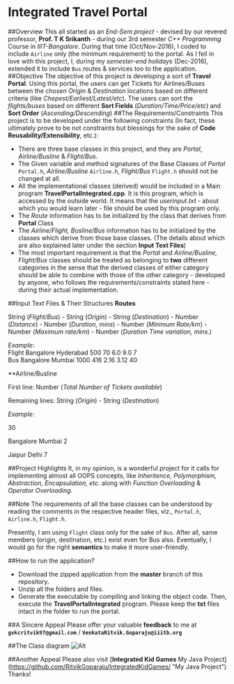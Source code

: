 # Integrated Travel Portal
##Overview
This all started as an *End-Sem project* - devised by our revered professor, **Prof. T K Srikanth** - during our 3rd semester *C++ Programming* Course in *IIIT-Bangalore*. During that time (Oct/Nov-2016), I coded to include `Airline` only (the minimum requirement) to the portal. As I fell in love with this project, I, during my *semester-end holidays* (Dec-2016), extended it to include `Bus` routes & services too to the application.
##Objective
The objective of this project is developing a sort of **Travel Portal**. Using this portal, the users can get Tickets for Airlines/Buses between the chosen *Origin* & *Destination* locations based on different criteria (like *Chepest/Earliest/Latest/etc*). The users can sort the *flights/buses* based on different **Sort Fields** (*Duration/Time/Price/etc*) and **Sort Order** (*Ascending/Descending*)
##The Requirements/Constraints
This project is to be developed under the following constraints (In fact, these ultimately prove to be not constraints but blessings for the sake of **Code Reusability/Extensibility**, etc.):

- There are three base classes in this project, and they are *Portal*, *Airline/Busline* & *Flight/Bus*.
- The Given variable and method signatures of the Base Classes of *Portal* `Portal.h`, *Airline/Busline* `Airline.h`, *Flight/Bus* `Flight.h` should not be changed at all.
- All the implementational classes (derived) would be included in a Main program **TravelPortalIntegrated.cpp**. It is this program, which is accessed by the outside world. It means that the *userinput.txt* - about which you would learn later - file should be used by this program only.
- The *Route* information has to be initialized by the class that derives from **Portal** Class
- The *Airline/Flight, Busline/Bus* information has to be initialized by the classes which derive from those base classes. (The details about which are also explained later under the section **Input Text Files**)
- The most important requirement is that the *Portal* and *Airline/Busline, Flight/Bus* classes should be treated as belonging to **two** different categories in the sense that the derived classes of either category should be able to combine with those of the other category - developed by anyone, who follows the requirements/constraints stated here - during their actual implementation.

##Input Text Files & Their Structures
**Routes**

String (*Flight/Bus*) - String (*Origin*) - String (*Destination*) - Number (*Distance*) - Number (*Duration, mins*) - Number (*Minimum Rate/km*) - Number (*Maximum rate/km*) - Number (*Duration Time variation, mins.*)

*Example*:<br>Flight Bangalore Hyderabad 500 70 6.0 9.0 7<br>Bus Bangalore Mumbai 1000 416 2.16 3.12 40

**Airline/Busline

First line: Number (*Total Number of Tickets available*)

Remaining lines: String (*Origin*) - String (*Destination*)

*Example*:

30

Bangalore Mumbai 2

Jaipur Delhi 7


##Project Highlights
It, in my opinion, is a wonderful project for it calls for implementing almost all OOPS concepts, like *Inheritence, Polymorphism, Abstraction, Encapsulation, etc.* along with *Function Overloading* & *Operator Overloading*.

##Note
The requirements of all the base classes can be understood by reading the comments in the respective header files, viz., `Portal.h`, `Airline.h`, `Flight.h`.

Presently, I am using `Flight` class only for the sake of `Bus`. After all, same members (origin, destination, etc.) exist even for Bus also. Eventually, I would go for the right **semantics** to make it more user-friendly.

##How to run the application?

- Download the zipped application from the **master** branch of this repository.
- Unzip all the folders and files. 
- Generate the executable by compiling and linking the object code. Then, execute the **TravelPortalIntegrated** program. Please keep the **txt** files intact in the folder to run the portal.

##A Sincere Appeal
Please offer your valuable **feedback** to me at **`gvkcritvik97@gmail.com`** / **`VenkataRitvik.Goparaju@iiitb.org`**

##The Class diagram
![Alt](https://ritvikgoparaju.github.io/IntegratedTravelPortalWebSite/images/classdiagram.jpg "Class Diagram")

##Another Appeal
Please also visit [**Integrated Kid Games** My Java Project] (https://github.com/RitvikGoparaju/IntegratedKidGames/ "My Java Project") Thanks!
